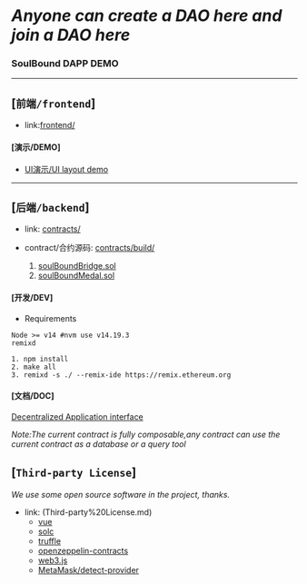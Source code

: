 # *Anyone can create a DAO here and join a DAO here*
### SoulBound DAPP DEMO

---

## [`前端/frontend`]
- link:[frontend/](frontend/)

#### [演示/DEMO]
- [UI演示/UI layout demo](https://static-bd1f1f21-0a04-4091-96a3-ac8c61aa60d3.bspapp.com)

---

## [`后端/backend`]
- link: [contracts/](contracts/)
- contract/合约源码: [contracts/build/](contracts/build/)

   1. [soulBoundBridge.sol](contracts/build/soulBoundBridge.sol)
   2. [soulBoundMedal.sol](contracts/build/soulBoundMedal.sol)

#### [开发/DEV]

- Requirements
```shell
Node >= v14 #nvm use v14.19.3
remixd
```

```shell
1. npm install
2. make all
3. remixd -s ./ --remix-ide https://remix.ethereum.org
```

#### [文档/DOC]
[Decentralized Application interface](contracts/DAI.md)

*Note:The current contract is fully composable,any contract can use the current contract as a database or a query tool*


## [`Third-party License`]
*We use some open source software in the project, thanks.*
- link: (Third-party%20License.md)
   - [vue](https://github.com/vuejs/vue)
   - [solc](https://github.com/ethereum/solc-js/)
   - [truffle](https://github.com/trufflesuite/truffle/)
   - [openzeppelin-contracts](https://github.com/OpenZeppelin/openzeppelin-contracts/)
   - [web3.js](https://github.com/ChainSafe/web3.js)
   - [MetaMask/detect-provider](https://github.com/MetaMask/detect-provider)
